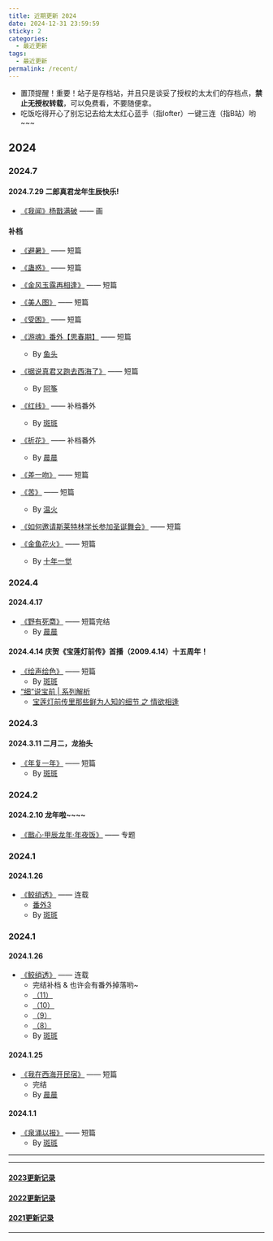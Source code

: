 ```yaml
---
title: 近期更新 2024
date: 2024-12-31 23:59:59
sticky: 2
categories: 
  - 最近更新
tags: 
  - 最近更新
permalink: /recent/
---
```


- 置顶提醒！重要！站子是存档站，并且只是谈妥了授权的太太们的存档点，**禁止无授权转载**，可以免费看，不要随便拿。
- 吃饭吃得开心了别忘记去给太太红心蓝手（指lofter）一键三连（指B站）哟~~~

## 2024

### 2024.7

#### 2024.7.29 二郎真君龙年生辰快乐!

- <a href="/pages/6dc989/">《我闻》杨戬满破</a> —— 画

#### 补档

- <a href="/pages/7a6ef0/">《避暑》</a> —— 短篇
- <a href="/pages/be072c/">《蛊惑》</a> —— 短篇
- <a href="/pages/ea2756/">《金风玉露再相逢》</a> —— 短篇
- <a href="/pages/5aaab5/">《美人图》</a> —— 短篇
- <a href="/pages/268aee/">《受困》</a> —— 短篇
- <a href="/pages/cf4250/#【番外•思春期】">《游魂》番外【思春期】</a> —— 短篇
  - By [鱼头](/categories/?category=鱼头)

- <a href="/pages/8beac8/">《据说真君又跑去西海了》</a> —— 短篇
  - By <a href="/categories/?category=阿筝">阿筝</a>

- <a href="/pages/4e2533/">《红线》</a> —— 补档番外
  - By [斑斑](/categories/?category=斑斑)

- <a href="/pages/e95e1e/">《折花》</a> —— 补档番外
  - By [晨晨](/categories/?category=晨晨)

- <a href="/pages/4db5fe/">《差一吻》</a> —— 短篇
- <a href="/pages/271949/">《苦》</a> —— 短篇
  - By [温火](/categories/?category=温火)

- <a href="/pages/1d7144/">《如何邀请斯莱特林学长参加圣诞舞会》</a> —— 短篇
- <a href="/pages/af23dd/">《金鱼花火》</a> —— 短篇
  - By [十年一觉](/categories/?category=十年一觉)

### 2024.4

#### 2024.4.17

- <a href="/pages/3d8a7b/">《野有死麕》</a> —— 短篇完结
  - By [晨晨](/categories/?category=晨晨)

#### 2024.4.14 庆贺《宝莲灯前传》首播（2009.4.14）十五周年！

- <a href="/pages/f12a99/">《绘声绘色》</a> —— 短篇
  - By [斑斑](/categories/?category=斑斑)
- <a target="_blank" href="https://www.bilibili.com/video/BV1NA4m1c7sT">“细”说宝前 | 系列解析</a>
  - <a target="_blank" href="https://www.bilibili.com/video/BV1NA4m1c7sT">宝莲灯前传里那些鲜为人知的细节 之 情欲相逢</a>

### 2024.3

#### 2024.3.11 二月二，龙抬头

- <a href="/pages/b11608/">《年复一年》</a> —— 短篇
  - By [斑斑](/categories/?category=斑斑)

### 2024.2

#### 2024.2.10 龙年啦~~~~

- <a href="/2024/nian/">《戬心·甲辰龙年·年夜饭》</a> —— 专题

### 2024.1

#### 2024.1.26

- <a href="/pages/de880c/">《鲛绡透》</a> —— 连载
  - <a href="/pages/de880c/#番外3">番外3</a>
  - By [斑斑](/categories/?category=斑斑)

### 2024.1

#### 2024.1.26

- <a href="/pages/de880c/">《鲛绡透》</a> —— 连载
  - 完结补档 & 也许会有番外掉落哟~
  - <a href="/pages/de880c/#_11">（11）</a>
  - <a href="/pages/de880c/#_10">（10）</a>
  - <a href="/pages/de880c/#_9">（9）</a>
  - <a href="/pages/de880c/#_8">（8）</a>
  - By [斑斑](/categories/?category=斑斑)

#### 2024.1.25

- <a href="/pages/879a8a/">《我在西海开民宿》</a> —— 短篇
  - 完结
  - By [晨晨](/categories/?category=晨晨)

#### 2024.1.1

- <a href="/pages/6fd0e9/">《泉涌以报》</a> —— 短篇
  - By [斑斑](/categories/?category=斑斑)

---
<!-- more -->
---

#### [2023更新记录](/recent/2023/)

#### [2022更新记录](/recent/2022/)

#### [2021更新记录](/recent/2021/)

---
